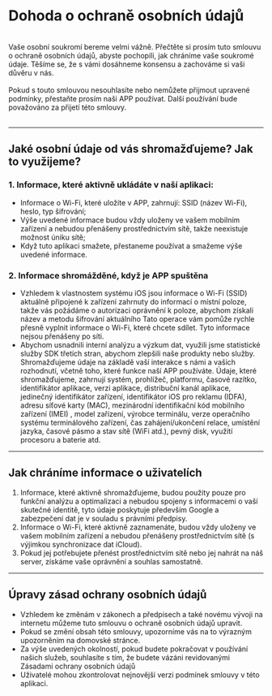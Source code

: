 # Dohoda o ochraně osobních údajů
<br>
Vaše osobní soukromí bereme velmi vážně. Přečtěte si prosím tuto smlouvu o ochraně osobních údajů, abyste pochopili, jak chráníme vaše soukromé údaje. Těšíme se, že s vámi dosáhneme konsensu a zachováme si vaši důvěru v nás.
<br><br>Pokud s touto smlouvou nesouhlasíte nebo nemůžete přijmout upravené podmínky, přestaňte prosím naši APP používat. Další používání bude považováno za přijetí této smlouvy.
<br><br>

***

## Jaké osobní údaje od vás shromažďujeme? Jak to využijeme?
### 1. Informace, které aktivně ukládáte v naší aplikaci:
   - Informace o Wi-Fi, které uložíte v APP, zahrnují: SSID (název Wi-Fi), heslo, typ šifrování;
   - Výše ​​uvedené informace budou vždy uloženy ve vašem mobilním zařízení a nebudou přenášeny prostřednictvím sítě, takže neexistuje možnost úniku sítě;
   - Když tuto aplikaci smažete, přestaneme používat a smažeme výše uvedené informace.


### 2. Informace shromážděné, když je APP spuštěna
   - Vzhledem k vlastnostem systému iOS jsou informace o Wi-Fi (SSID) aktuálně připojené k zařízení zahrnuty do informací o místní poloze, takže vás požádáme o autorizaci oprávnění k poloze, abychom získali název a metodu šifrování aktuálního Tato operace vám pomůže rychle přesně vyplnit informace o Wi-Fi, které chcete sdílet. Tyto informace nejsou přenášeny po síti.
   - Abychom usnadnili interní analýzu a výzkum dat, využili jsme statistické služby SDK třetích stran, abychom zlepšili naše produkty nebo služby. Shromažďujeme údaje na základě vaší interakce s námi a vašich rozhodnutí, včetně toho, které funkce naší APP používáte. Údaje, které shromažďujeme, zahrnují systém, prohlížeč, platformu, časové razítko, identifikátor aplikace, verzi aplikace, distribuční kanál aplikace, jedinečný identifikátor zařízení, identifikátor iOS pro reklamu (IDFA), adresu síťové karty (MAC), mezinárodní identifikační kód mobilního zařízení (IMEI) , model zařízení, výrobce terminálu, verze operačního systému terminálového zařízení, čas zahájení/ukončení relace, umístění jazyka, časové pásmo a stav sítě (WiFi atd.), pevný disk, využití procesoru a baterie atd.

 

***
## Jak chráníme informace o uživatelích
   1. Informace, které aktivně shromažďujeme, budou použity pouze pro funkční analýzu a optimalizaci a nebudou spojeny s informacemi o vaší skutečné identitě, tyto údaje poskytuje především Google a zabezpečení dat je v souladu s právními předpisy.
   2. Informace o Wi-Fi, které aktivně zaznamenáte, budou vždy uloženy ve vašem mobilním zařízení a nebudou přenášeny prostřednictvím sítě (s výjimkou synchronizace dat iCloud).
   3. Pokud jej potřebujete přenést prostřednictvím sítě nebo jej nahrát na náš server, získáme vaše oprávnění a souhlas samostatně.
***

## Úpravy zásad ochrany osobních údajů
   - Vzhledem ke změnám v zákonech a předpisech a také novému vývoji na internetu můžeme tuto smlouvu o ochraně osobních údajů upravit.
   - Pokud se změní obsah této smlouvy, upozorníme vás na to výrazným upozorněním na domovské stránce.
   - Za výše uvedených okolností, pokud budete pokračovat v používání našich služeb, souhlasíte s tím, že budete vázáni revidovanými Zásadami ochrany osobních údajů
   - Uživatelé mohou zkontrolovat nejnovější verzi podmínek smlouvy v této aplikaci.

